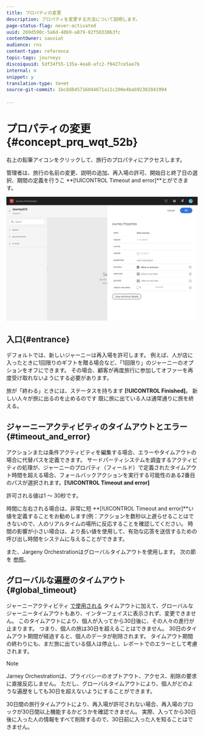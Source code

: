 ```yaml
---
title: プロパティの変更
description: プロパティを変更する方法について説明します。
page-status-flag: never-activated
uuid: 269d590c-5a6d-40b9-a879-02f5033863fc
contentOwner: sauviat
audience: rns
content-type: reference
topic-tags: journeys
discoiquuid: 5df34f55-135a-4ea8-afc2-f9427ce5ae7b
internal: n
snippet: y
translation-type: tm+mt
source-git-commit: 1bc8d845716044671a11c200e4bab92302841994

---
```




# プロパティの変更 {#concept_prq_wqt_52b}

右上の鉛筆アイコンをクリックして、旅行のプロパティにアクセスします。

管理者は、旅行の名前の変更、説明の追加、再入場の許可、開始日と終了日の選択、期間の定義を行うこ **[!UICONTROL Timeout and error]**とができます。

![](../assets/journey32.png)

## 入口{#entrance}

デフォルトでは、新しいジャーニーは再入場を許可します。 例えば、人が店に入ったときに1回限りのギフトを贈る場合など、「1回限り」のジャーニーのオプションをオフにできます。 その場合、顧客が再度旅行に参加してオファーを再度受け取れないようにする必要があります。

旅が「終わる」ときには、ステータスを持ちます **[!UICONTROL Finished]**。 新しい人々が旅に出るのを止めるのです 既に旅に出ている人は通常通りに旅を終える。

## ジャーニーアクティビティのタイムアウトとエラー {#timeout_and_error}

アクションまたは条件アクティビティを編集する場合、エラーやタイムアウトの場合に代替パスを定義できます。 サードパーティシステムを調査するアクティビティの処理が、ジャーニーのプロパティ（フィールド）で定義されたタイムアウト時間を超える場合、フォールバックアクションを実行する可能性のある2番目のパスが選択されます。**[!UICONTROL Timeout and  error]**

許可される値は1 ～ 30秒です。

時間に左右される場合は、非常に短 **[!UICONTROL Timeout and error]**い値を定義することをお勧めします(例：アクションを数秒以上遅らせることはできないので、人のリアルタイムの場所に反応することを確認してください。 時間の影響が小さい場合は、より長い値を使用して、有効な応答を送信するための呼び出し時間をシステムに与えることができます。

また、Jargeny Orchestrationはグローバルタイムアウトを使用します。 次の節を [参照](#global_timeout)。

## グローバルな遍歴のタイムアウト {#global_timeout}

ジャーニーアクティビティ [で使用される](#timeout_and_error) タイムアウトに加えて、グローバルなジャーニータイムアウトもあり、インターフェイスに表示されず、変更できません。 このタイムアウトにより、個人が入ってから30日後に、その人々の進行が止まります。 つまり、個人の旅は30日を超えることはできません。 30日のタイムアウト期間が経過すると、個人のデータが削除されます。 タイムアウト期間の終わりにも、まだ旅に出ている個人は停止し、レポートでのエラーとして考慮されます。

>[!NOTE]
>
>Jarney Orchestrationは、プライバシーのオプトアウト、アクセス、削除の要求に直接反応しません。 ただし、グローバルタイムアウトにより、個人がどのような遍歴をしても30日を超えないようにすることができます。

30日間の旅行タイムアウトにより、再入場が許可されない場合、再入場のブロックが30日間以上機能するかどうかを確認できません。 実際、入ってから30日後に入った人の情報をすべて削除するので、30日前に入った人を知ることはできません。
